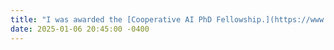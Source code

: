 ```yaml
---
title: "I was awarded the [Cooperative AI PhD Fellowship.](https://www.cooperativeai.com/post/announcing-the-2025-cooperative-ai-phd-scholars)"
date: 2025-01-06 20:45:00 -0400
---
```

